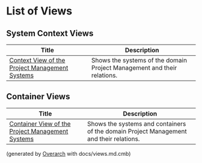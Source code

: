 # List of Views

## System Context Views
| Title | Description |
|---|---|
| [Context View of the Project Management Systems](context-view.md) | Shows the systems of the domain Project Management and their relations. |
## Container Views
| Title | Description |
|---|---|
| [Container View of the Project Management Systems](container-view.md) | Shows the systems and containers of the domain Project Management and their relations. |


(generated by [Overarch](https://github.com/soulspace-org/overarch) with docs/views.md.cmb)
